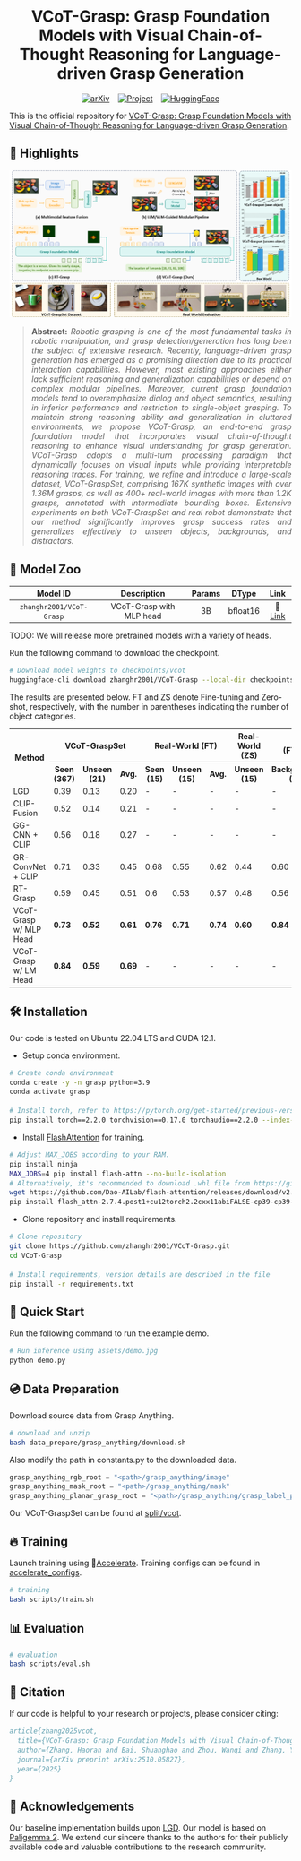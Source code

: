 <div align="center">   
  
# VCoT-Grasp: Grasp Foundation Models with Visual Chain-of-Thought Reasoning for Language-driven Grasp Generation

</div>


<div align="center">   
  
[![arXiv](https://img.shields.io/badge/arXiv-Paper-red?logo=arxiv&logoColor=white)](https://arxiv.org/abs/2510.05827) &ensp; [![Project](https://img.shields.io/badge/Project-Page-blue?logo=homepage&logoColor=white)](https://zhanghr2001.github.io/VCoT-Grasp.github.io/) &ensp; [![HuggingFace](https://img.shields.io/badge/%F0%9F%A4%97%20Hugging%20Face-Models-yellow)](https://huggingface.co/zhanghr2001/VCoT-Grasp/)

</div>

This is the official repository for [VCoT-Grasp: Grasp Foundation Models with Visual Chain-of-Thought Reasoning for Language-driven Grasp Generation](https://arxiv.org/abs/2510.05827).


## 🌟 Highlights

![main figure](assets/model.png)
> **<p align="justify"> Abstract:** *Robotic grasping is one of the most fundamental tasks in robotic manipulation, and grasp detection/generation has long been the subject of extensive research. Recently, language-driven grasp generation has emerged as a promising direction due to its practical interaction capabilities. However, most existing approaches either lack sufficient reasoning and generalization capabilities or depend on complex modular pipelines. Moreover, current grasp foundation models tend to overemphasize dialog and object semantics, resulting in inferior performance and restriction to single-object grasping.
To maintain strong reasoning ability and generalization in cluttered environments, we propose VCoT-Grasp, an end-to-end grasp foundation model that incorporates visual chain-of-thought reasoning to enhance visual understanding for grasp generation. VCoT-Grasp adopts a multi-turn processing paradigm that dynamically focuses on visual inputs while providing interpretable reasoning traces.
For training, we refine and introduce a large-scale dataset, VCoT-GraspSet, comprising 167K synthetic images with over 1.36M grasps, as well as 400+ real-world images with more than 1.2K grasps, annotated with intermediate bounding boxes. Extensive experiments on both VCoT-GraspSet and real robot demonstrate that our method significantly improves grasp success rates and generalizes effectively to unseen objects, backgrounds, and distractors.* </p>


## 🤗 Model Zoo

| Model ID | Description | Params | DType | Link |
|:----------:|:-------------:|:--------:|:-------:|:------:|
| `zhanghr2001/VCoT-Grasp` | VCoT-Grasp with MLP head | 3B | bfloat16 | 🤗 [Link](https://huggingface.co/zhanghr2001/VCoT-Grasp/) |

TODO: We will release more pretrained models with a variety of heads.

Run the following command to download the checkpoint.
```bash
# Download model weights to checkpoints/vcot
huggingface-cli download zhanghr2001/VCoT-Grasp --local-dir checkpoints/vcot
```

The results are presented below. FT and ZS denote Fine-tuning and Zero-shot, respectively, with the number in parentheses indicating the number of object categories.

<table>
  <tr>
    <th rowspan="2">Method</th>
    <th colspan="3">VCoT-GraspSet</th>
    <th colspan="3">Real-World (FT)</th>
    <th rowspan="1">Real-World (ZS)</th>
    <th colspan="2">Real-World (FT,Generalization)</th>
  </tr>
  <tr>
    <th>Seen (367)</th>
    <th>Unseen (21)</th>
    <th>Avg.</th>
    <th>Seen (15)</th>
    <th>Unseen (15)</th>
    <th>Avg.</th>
    <th>Unseen (15)</th>
    <th>Background (5)</th>
    <th>Distractors (5)</th>
  </tr>
  <tr><td>LGD</td><td>0.39</td><td>0.13</td><td>0.20</td><td>-</td><td>-</td><td>-</td><td>-</td><td>-</td><td>-</td></tr>
  <tr><td>CLIP-Fusion</td><td>0.52</td><td>0.14</td><td>0.21</td><td>-</td><td>-</td><td>-</td><td>-</td><td>-</td><td>-</td></tr>
  <tr><td>GG-CNN + CLIP</td><td>0.56</td><td>0.18</td><td>0.27</td><td>-</td><td>-</td><td>-</td><td>-</td><td>-</td><td>-</td></tr>
  <tr><td>GR-ConvNet + CLIP</td><td>0.71</td><td>0.33</td><td>0.45</td><td>0.68</td><td>0.55</td><td>0.62</td><td>0.44</td><td>0.60</td><td>0.48</td></tr>
  <tr><td>RT-Grasp</td><td>0.59</td><td>0.45</td><td>0.51</td><td>0.6</td><td>0.53</td><td>0.57</td><td>0.48</td><td>0.56</td><td>0.52</td></tr>
  <tr><td>VCoT-Grasp w/ MLP Head</td><td> <b>0.73</b> </td><td> <b>0.52</b> </td><td> <b>0.61</b> </td><td> <b>0.76</b> </td><td> <b>0.71</b> </td><td> <b>0.74</b> </td><td> <b>0.60</b></td><td> <b>0.84</b> </td><td> <b>0.64</b> </td></tr>
  <tr><td>VCoT-Grasp w/ LM Head</td><td> <b>0.84</b> </td><td> <b>0.59</b> </td><td> <b>0.69</b> </td><td>-</td><td>-</td><td>-</td><td>-</td><td>-</td><td>-</td></tr>
</table>



## 🛠️ Installation 
Our code is tested on Ubuntu 22.04 LTS and CUDA 12.1.

* Setup conda environment.
```bash
# Create conda environment
conda create -y -n grasp python=3.9
conda activate grasp

# Install torch, refer to https://pytorch.org/get-started/previous-versions/ if your cuda version is different
pip install torch==2.2.0 torchvision==0.17.0 torchaudio==2.2.0 --index-url https://download.pytorch.org/whl/cu121
```

* Install [FlashAttention](https://github.com/Dao-AILab/flash-attention) for training.
```bash
# Adjust MAX_JOBS according to your RAM.
pip install ninja
MAX_JOBS=4 pip install flash-attn --no-build-isolation
# Alternatively, it's recommended to download .whl file from https://github.com/Dao-AILab/flash-attention/releases and directly install the .whl file.
wget https://github.com/Dao-AILab/flash-attention/releases/download/v2.7.4.post1/flash_attn-2.7.4.post1+cu12torch2.2cxx11abiFALSE-cp39-cp39-linux_x86_64.whl
pip install flash_attn-2.7.4.post1+cu12torch2.2cxx11abiFALSE-cp39-cp39-linux_x86_64.whl
```

* Clone repository and install requirements.
```bash
# Clone repository
git clone https://github.com/zhanghr2001/VCoT-Grasp.git
cd VCoT-Grasp

# Install requirements, version details are described in the file
pip install -r requirements.txt
```

## 🚀 Quick Start
Run the following command to run the example demo.
```bash
# Run inference using assets/demo.jpg
python demo.py
```

## 💿 Data Preparation
Download source data from Grasp Anything.

```bash
# download and unzip
bash data_prepare/grasp_anything/download.sh
```

Also modify the path in constants.py to the downloaded data.
```python
grasp_anything_rgb_root = "<path>/grasp_anything/image"
grasp_anything_mask_root = "<path>/grasp_anything/mask"
grasp_anything_planar_grasp_root = "<path>/grasp_anything/grasp_label_positive"
```
Our VCoT-GraspSet can be found at [split/vcot](split/vcot). 
<!-- Our filter algorithm can be found in data_prepare/yolo_world. -->


## 🔥 Training
Launch training using 🤗[Accelerate](https://github.com/huggingface/accelerate). Training configs can be found in [accelerate_configs](accelerate_configs/).

```bash
# training
bash scripts/train.sh
```

## 📊 Evaluation
```bash
# evaluation
bash scripts/eval.sh
```


## 📑 Citation
If our code is helpful to your research or projects, please consider citing:
```bibtex
article{zhang2025vcot,
  title={VCoT-Grasp: Grasp Foundation Models with Visual Chain-of-Thought Reasoning for Language-driven Grasp Generation},
  author={Zhang, Haoran and Bai, Shuanghao and Zhou, Wanqi and Zhang, Yuedi and Zhang, Qi and Ding, Pengxiang and Chi, Cheng and Wang, Donglin and Chen, Badong},
  journal={arXiv preprint arXiv:2510.05827},
  year={2025}
}
```


## 🙏 Acknowledgements
Our baseline implementation builds upon [LGD](https://github.com/Fsoft-AIC/LGD). Our model is based on [Paligemma 2](https://huggingface.co/google/paligemma2-3b-mix-224). We extend our sincere thanks to the authors for their publicly available code and valuable contributions to the research community.
